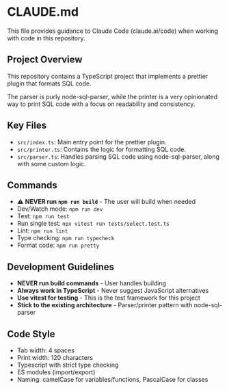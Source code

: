 # CLAUDE.md

This file provides guidance to Claude Code (claude.ai/code) when working with code in this repository.

## Project Overview
This repository contains a TypeScript project that implements a prettier plugin that formats SQL code.

The parser is purly node-sql-parser, while the printer is a very opinionated way to print SQL code with a focus on readability and consistency.

## Key Files
- `src/index.ts`: Main entry point for the prettier plugin.
- `src/printer.ts`: Contains the logic for formatting SQL code.
- `src/parser.ts`: Handles parsing SQL code using node-sql-parser, along with some custom logic.

## Commands

- ⚠️ **NEVER run `npm run build`** - The user will build when needed
- Dev/Watch mode: `npm run dev`
- Test: `npm run test`
- Run single test: `npx vitest run tests/select.test.ts`
- Lint: `npm run lint`
- Type checking: `npm run typecheck`
- Format code: `npm run pretty`

## Development Guidelines

- **NEVER run build commands** - User handles building
- **Always work in TypeScript** - Never suggest JavaScript alternatives
- **Use vitest for testing** - This is the test framework for this project
- **Stick to the existing architecture** - Parser/printer pattern with node-sql-parser

## Code Style

- Tab width: 4 spaces
- Print width: 120 characters
- Typescript with strict type checking
- ES modules (import/export)
- Naming: camelCase for variables/functions, PascalCase for classes
